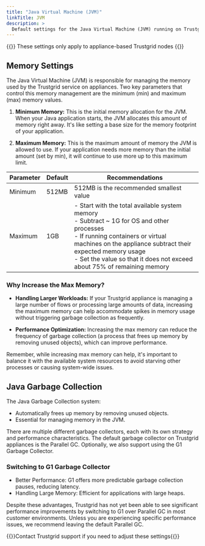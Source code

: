 ```yaml
---
title: "Java Virtual Machine (JVM)"
linkTitle: JVM 
description: >
  Default settings for the Java Virtual Machine (JVM) running on Trustgrid appliances
---
```


{{<alert color="info">}}
These settings only apply to appliance-based Trustgrid nodes
{{</alert>}}

## Memory Settings
The Java Virtual Machine (JVM) is responsible for managing the memory used by the Trustgrid service on appliances. Two key parameters that control this memory management are the minimum (min) and maximum (max) memory values.

1. **Minimum Memory:** This is the initial memory allocation for the JVM. When your Java application starts, the JVM allocates this amount of memory right away. It's like setting a base size for the memory footprint of your application.

2. **Maximum Memory:** This is the maximum amount of memory the JVM is allowed to use. If your application needs more memory than the initial amount (set by min), it will continue to use more up to this maximum limit.


|Parameter| Default | Recommendations|
|---|---|---|
|Minimum | 512MB | 512MB is the recommended smallest value | 
|Maximum | 1GB | - Start with the total available system memory <br>- Subtract ~ 1G for OS and other processes <br> - If running containers or virtual machines on the appliance subtract their expected memory usage <br> - Set the value so that it does not exceed about 75% of remaining memory|

### Why Increase the Max Memory?

- **Handling Larger Workloads:** If your Trustgrid appliance is managing a large number of flows or processing large amounts of data, increasing the maximum memory can help accommodate spikes in memory usage without triggering garbage collection as frequently.

- **Performance Optimization:** Increasing the max memory can reduce the frequency of garbage collection (a process that frees up memory by removing unused objects), which can improve performance.

Remember, while increasing max memory can help, it's important to balance it with the available system resources to avoid starving other processes or causing system-wide issues.

## Java Garbage Collection
The Java Garbage Collection system:
- Automatically frees up memory by removing unused objects.
- Essential for managing memory in the JVM.

There are multiple different garbage collectors, each with its own strategy and performance characteristics. The default garbage collector on Trustgrid appliances is the Parallel GC.  Optionally, we also support using the G1 Garbage Collector.

### Switching to G1 Garbage Collector
- Better Performance: G1 offers more predictable garbage collection pauses, reducing latency.
- Handling Large Memory: Efficient for applications with large heaps.

Despite these advantages, Trustgrid has not yet been able to see significant performance improvements by switching to G1 over Parallel GC in most customer environments. Unless you are experiencing specific performance issues, we recommend leaving the default Parallel GC.


{{<alert color="info">}}Contact Trustgrid support if you need to adjust these settings{{</alert>}}